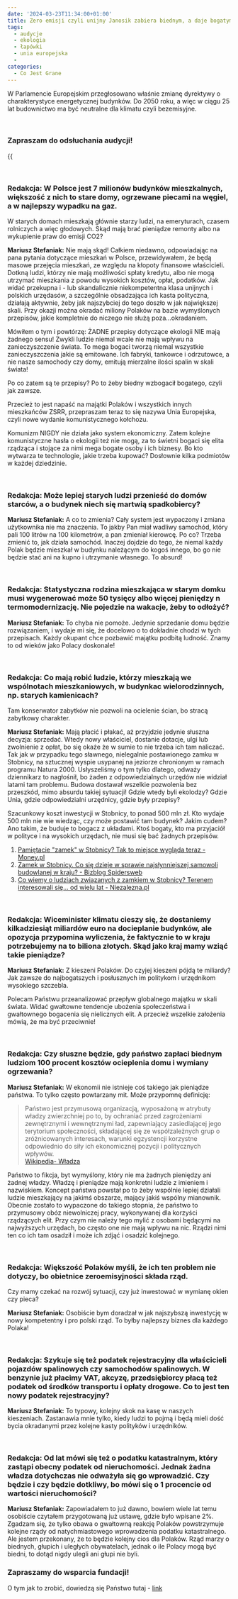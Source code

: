 ```yaml
---
date: '2024-03-23T11:34:00+01:00'
title: Zero emisji czyli unijny Janosik zabiera biednym, a daje bogatym (Inne Radio, 23 marca 2024)
tags:
  - audycje
  - ekologia
  - łapówki
  - unia europejska
  - 
categories:
  - Co Jest Grane
---
```


W Parlamencie Europejskim przegłosowano właśnie zmianę dyrektywy o charakterystyce energetycznej budynków. Do 2050 roku, a więc w ciągu 25 lat budownictwo ma być neutralne dla klimatu czyli bezemisyjne.

<br>

### Zapraszam do odsłuchania audycji!

{{<audio src="audio/CJG_59_2024_03_23.mp3" caption="Zapis audycji CJG, publikowanej na łamach Innego Radia Głuchołazy w dniu 23 marca 2024">}}

<br>

### Redakcja:  W Polsce jest 7 milionów budynków mieszkalnych, większość z nich to stare  domy, ogrzewane piecami na węgiel, a w najlepszy wypadku na gaz. 
W starych domach mieszkają głównie starzy ludzi, na emeryturach, czasem rolniczych a więc głodowych. Skąd mają brać pieniądze remonty albo na wykupienie praw do emisji CO2?

**Mariusz Stefaniak:** Nie mają skąd! Całkiem niedawno, odpowiadając na pana pytania dotyczące mieszkań w Polsce, przewidywałem, że będą masowe przejęcia mieszkań, ze względu na kłopoty finansowe właścicieli. Dotkną ludzi, którzy nie mają możliwości spłaty kredytu, albo nie mogą utrzymać mieszkania z powodu wysokich kosztów, opłat, podatków. Jak widać przekupna i - lub skandalicznie niekompetentna klasa unijnych i polskich urzędasów, a szczególnie obsadzająca ich kasta polityczna, działają aktywnie, żeby jak najszybciej do tego doszło w jak największej skali. Przy okazji można okradać miliony Polaków na bazie wymyślonych przepisów, jakie kompletnie do niczego nie służą poza…okradaniem.

Mówiłem o tym i powtórzę: ŻADNE przepisy dotyczące ekologii
NIE mają żadnego sensu! Zwykli ludzie niemal wcale nie mają wpływu na
zanieczyszczenie świata. To mega bogaci tworzą niemal wszystkie
zanieczyszczenia jakie są emitowane. Ich fabryki, tankowce i odrzutowce, a nie
nasze samochody czy domy, emitują mierzalne ilości spalin w skali świata!

Po co zatem są te przepisy? Po to żeby biedny wzbogacił
bogatego, czyli jak zawsze.

Przecież to jest napaść na majątki Polaków i wszystkich
innych mieszkańców ZSRR, przepraszam teraz to się nazywa Unia Europejska, czyli
nowe wydanie komunistycznego kołchozu.

Komunizm NIGDY nie działa jako system ekonomiczny. Zatem
kolejne komunistyczne hasła o ekologii też nie mogą, za to świetni bogaci się
elita rządząca i stojące za nimi mega bogate osoby i ich biznesy. Bo kto
wytwarza te technologie, jakie trzeba kupować? Dosłownie kilka podmiotów w
każdej dziedzinie.
 
<br>
 
### Redakcja: Może lepiej starych ludzi przenieść do domów starców, a o budynek niech się martwią spadkobiercy? 

**Mariusz Stefaniak:** A co to zmienia? Cały system jest wypaczony i zmiana użytkownika nie ma znaczenia. To jakby Pan miał wadliwy samochód, który pali 100 litrów na 100 kilometrów, a pan zmieniał kierowcę. Po co? Trzeba zmienić to, jak działa samochód. Inaczej  dojdzie do tego, że niemal każdy Polak będzie mieszkał w budynku należącym do kogoś innego, bo go nie będzie stać ani na kupno i utrzymanie własnego. To absurd!
 
<br>
 
### Redakcja: Statystyczna rodzina mieszkająca w starym domku musi wygenerować może 50 tysięcy albo więcej pieniędzy n termomodernizację. Nie pojedzie na wakacje, żeby to odłożyć?

**Mariusz Stefaniak:** To chyba nie pomoże. Jedynie sprzedanie domu będzie rozwiązaniem, i wydaje mi się,
że docelowo o to dokładnie chodzi w tych przepisach. Każdy okupant chce
pozbawić majątku podbitą ludność. Znamy to od wieków jako Polacy doskonale! 
 
<br>
 
### Redakcja: Co mają robić ludzie, którzy mieszkają we wspólnotach mieszkaniowych, w budynkac wielorodzinnych, np. starych kamienicach? 
Tam konserwator zabytków nie pozwoli na ocielenie ścian, bo stracą zabytkowy charakter. 

**Mariusz Stefaniak:** Mają płacić i płakać, aż przyjdzie jedynie słuszna decyzja: sprzedać. Wtedy
nowy właściciel, dostanie dotacje, ulgi lub zwolnienie z opłat, bo się okaże że
w sumie to nie trzeba ich tam naliczać. Tak jak w przypadku tego sławnego, nielegalnie postawionego zamku w Stobnicy, na sztucznej wyspie usypanej na jeziorze chronionym w ramach programu Natura 2000. Usłyszeliśmy o tym tylko dlatego, odważy dziennikarz to nagłośnił, bo żaden z odpowiedzialnych urzędów nie widział latami tam problemu. Budowa dostawał wszelkie pozwolenia bez przeszkód, mimo absurdu takiej sytuacji! Gdzie wtedy byli ekolodzy? Gdzie Unia, gdzie odpowiedzialni urzędnicy, gdzie były przepisy?

Szacunkowy koszt inwestycji  w Stobnicy, to ponad 500 mln zł. Kto wydaje 500 mln nie wie wiedząc, czy może postawić tam budynek? Jakim cudem? Ano takim, że buduje to bogacz z układami. Ktoś bogaty, kto ma przyjaciół w polityce i na wysokich urzędach, nie musi się bać żadnych przepisów.

1. [Pamiętacie "zamek" w Stobnicy? Tak to miejsce wygląda teraz - Money.pl](https://www.money.pl/gospodarka/zamek-w-stobnicy-pamietacie-te-kontrowersyjna-budowle-tak-to-miejsce-wyglada-terazrok-6906364407826944a.html)
2. [Zamek w Stobnicy. Co się dzieje w sprawie najsłynniejszej samowoli budowlanej w kraju? - Bizblog Spidersweb](https://bizblog.spidersweb.pl/samowola-budowlana-zamek-stobnica)
3. [Co wiemy o ludziach związanych z zamkiem w Stobnicy? Terenem interesowali się... od wielu lat - Niezalezna.pl](https://niezalezna.pl/polska/co-wiemy-o-ludziach-zwiazanych-z-zamkiem-w-stobnicy-terenem-interesowali-sie-od-wielu-lat/230194)
 
<br>
 
### Redakcja: Wiceminister klimatu cieszy się, że dostaniemy kilkadziesiąt miliardów euro na docieplanie budynków, ale opozycja przypomina wyliczenia, że faktycznie to w kraju potrzebujemy na to biliona złotych. Skąd jako kraj mamy wziąć takie pieniądze? 

**Mariusz Stefaniak:** Z kieszeni Polaków. Do czyjej kieszeni pójdą te miliardy? Jak zawsze do
najbogatszych i posłusznych im politykom i urzędnikom wysokiego szczebla.

Polecam Państwu przeanalizować przepływ globalnego majątku
w skali świata. Widać gwałtowne tendencje ubożenia społeczeństwa i gwałtownego
bogacenia się nielicznych elit. A przecież wszelkie założenia mówią, że ma być
przeciwnie! 
 
<br>
 
### Redakcja: Czy słuszne będzie, gdy państwo zapłaci biednym ludziom 100 procent kosztów ocieplenia domu i wymiany ogrzewania? 

**Mariusz Stefaniak:** W
ekonomii nie istnieje coś takiego jak pieniądze państwa. To tylko często
powtarzany mit. Może przypomnę definicję: 

>Państwo jest przymusową organizacją, wyposażoną w atrybuty władzy zwierzchniej po to, by ochraniać przed zagrożeniami zewnętrznymi i wewnętrznymi ład,
zapewniający zasiedlającej jego terytorium społeczności, składającej się ze
współzależnych grup o zróżnicowanych interesach, warunki egzystencji korzystne
odpowiednio do siły ich ekonomicznej pozycji i politycznych wpływów.   
[Wikipedia- Władza](https://pl.wikipedia.org/wiki/W%C5%82adza)

Państwo to fikcja, byt wymyślony, który nie ma żadnych
pieniędzy ani żadnej władzy. Władzę i pieniądze mają konkretni ludzie z imieniem
i nazwiskiem. Koncept państwa powstał po to żeby wspólnie lepiej działali
ludzie mieszkający na jakimś obszarze, mający jakiś wspólny mianownik. Obecnie
zostało to wypaczone do takiego stopnia, że państwo to przymusowy obóz
niewolniczej pracy, wykonywanej dla korzyści rządzących elit. Przy czym nie
należy tego mylić z osobami będącymi na najwyższych urzędach, bo często one nie
mają wpływu na nic. Rządzi nimi ten co ich tam osadził i może ich zdjąć i
osadzić kolejnego.
 
<br>
 
### Redakcja: Większość Polaków myśli, że ich ten problem nie dotyczy, bo obietnice zeroemisyjności składa rząd.  
Czy mamy czekać na rozwój sytuacji, czy już inwestować w wymianę okien czy pieca?

**Mariusz Stefaniak:** Osobiście bym doradzał w jak najszybszą inwestycję w nowy kompetentny i pro polski rząd. To byłby najlepszy biznes dla każdego Polaka! 
 
<br>
 
### Redakcja: Szykuje się też podatek rejestracyjny dla właścicieli pojazdów spalinowych czy samochodów spalinowych. W benzynie już płacimy VAT, akcyzę, przedsiębiorcy płacą też podatek od środków transportu i opłaty drogowe. Co to jest ten nowy podatek rejestracyjny? 

**Mariusz Stefaniak:**  To typowy, kolejny skok na kasę w naszych kieszeniach. Zastanawia mnie tylko,
kiedy ludzi to pojmą i będą mieli dość bycia okradanymi przez kolejne kasty
polityków i urzędników.
 
<br>
 
### Redakcja:  Od lat mówi się też o podatku katastralnym, który zastąpi obecny podatek od nieruchomości. Jednak żadna władza dotychczas nie odważyła się go wprowadzić. Czy będzie i czy będzie dotkliwy, bo mówi się o 1 procencie od wartości nieruchomości?

**Mariusz Stefaniak:** Zapowiadałem to już dawno, bowiem wiele lat temu osobiście czytałem przygotowaną już ustawę, gdzie było wpisane 2%. Zgadzam się, że tylko obawa o gwałtowną reakcję Polaków powstrzymuje kolejne rządy od natychmiastowego wprowadzenia podatku katastralnego. Ale jestem przekonany, że to będzie kolejny cios dla Polaków. Rząd marzy o biednych, głupich i uległych obywatelach, jednak o ile Polacy mogą być biedni, to dotąd nigdy ulegli ani głupi nie byli. 

### Zapraszamy do wsparcia fundacji!
O tym jak to zrobić, dowiedzą się Państwo tutaj - [link](https://audycje.com.pl/posts/dajmy-sobie-prezent/)